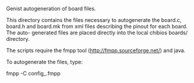 Genist autogeneration of board files.

This directory contains the files necessary to autogenerate the board.c, board.h
and board.mk from xml files describing the pinout for each board. The auto-
generated files are placed directly into the local chibios boards/<board-name>
directory.

The scripts require the fmpp tool (http://fmpp.sourceforge.net/) and java.

To autogenerate the files, type:

fmpp -C config_<board-name>.fmpp
